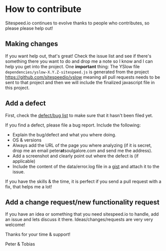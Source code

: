 # How to contribute
Sitespeed.io continues to evolve thanks to people who contributes, so please please help out!

## Making changes
If you want help out, that's great! Check the issue list and see if there's something there you want to do and drop me a note so I know and I can help you get into the project.
One **important** thing: The YSlow file `dependencies/yslow-X.Y.Z-sitespeed.js` is generated from the project https://github.com/sitespeedio/yslow meaning all pull requests
needs to be sent to that project and then we will include the finalized javascript file in this project.

## Add a defect
First, check the [defect/bug list](https://github.com/sitespeedio/sitespeed.io/issues?labels=bug&page=1&state=open) to make sure that it hasn't been filed yet.

If you find a defect, please file a bug report. Include the following:
 - Explain the bug/defect and what you where doing.
 - OS & versions
 - Always add the URL of the page you where analyzing (if it is secret, drop me an email peter**at**soulgalore.com and send me the address).
 - Add a screenshot and clearly point out where the defect is (if applicable)
 - Include the content of the data/error.log file in a [gist](https://gist.github.com/) and attach it to the issue.

If you have the skills & the time, it is perfect if you send a pull request with a fix, that helps me a lot!

## Add a change request/new functionality request
If you have an idea or something that you need sitespeed.io to handle, add an issue and lets discuss it there. Ideas/changes/requests are very very welcome!


Thanks for your time & support!

Peter & Tobias
